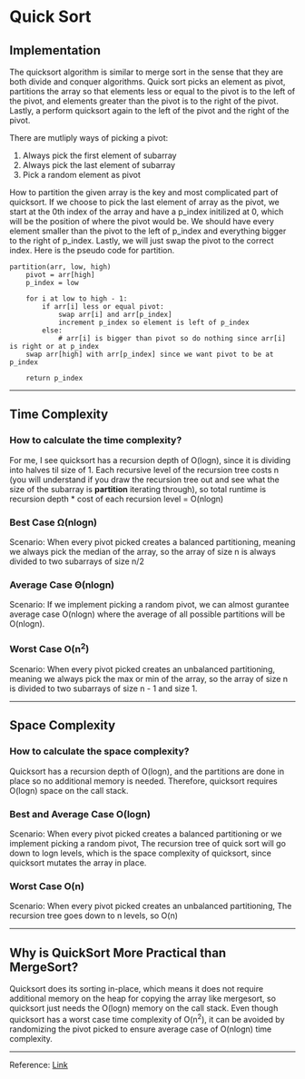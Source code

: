 # Quick Sort

## Implementation
The quicksort algorithm is similar to merge sort in the sense that they are both divide and conquer algorithms. Quick sort picks an element as pivot, partitions the array so that elements less or equal to the pivot is to the left of the pivot, and elements greater than the pivot is to the right of the pivot. Lastly, a perform quicksort again to the left of the pivot and the right of the pivot. 

There are mutliply ways of picking a pivot:

1. Always pick the first element of subarray
2. Always pick the last element of subarray
3. Pick a random element as pivot

How to partition the given array is the key and most complicated part of quicksort. If we choose to pick the last element of array as the pivot, we start at the 0th index of the array and have a p_index initilized at 0, which will be the position of where the pivot would be. We should have every element smaller than the pivot to the left of p_index and everything bigger to the right of p_index. Lastly, we will just swap the pivot to the correct index. Here is the pseudo code for partition.
```
partition(arr, low, high)
    pivot = arr[high]
    p_index = low
    
    for i at low to high - 1:
        if arr[i] less or equal pivot:
            swap arr[i] and arr[p_index]
            increment p_index so element is left of p_index
        else:
            # arr[i] is bigger than pivot so do nothing since arr[i] is right or at p_index 
    swap arr[high] with arr[p_index] since we want pivot to be at p_index

    return p_index 
```
---
## Time Complexity
### How to calculate the time complexity?
For me, I see quicksort has a recursion depth of O(logn), since it is dividing into halves til size of 1. Each recursive level of the recursion tree costs n (you will understand if you draw the recursion tree out and see what the size of the subarray is **partition** iterating through), so total runtime is recursion depth * cost of each recursion level = O(nlogn)


### Best Case Ω(nlogn)
Scenario: When every pivot picked creates a balanced partitioning, meaning we always pick the median of the array, so the array of size n is always divided to two subarrays of size n/2
### Average Case Θ(nlogn)

Scenario: If we implement picking a random pivot, we can almost gurantee average case O(nlogn) where the average of all possible partitions will be O(nlogn).

### Worst Case O(n<sup>2</sup>)
Scenario: When every pivot picked creates an unbalanced partitioning, meaning we always pick the max or min of the array, so the array of size n is divided to two subarrays of size n - 1 and size 1.

___
## Space Complexity

### How to calculate the space complexity?
Quicksort has a recursion depth of O(logn), and the partitions are done in place so no additional memory is needed. Therefore, quicksort requires O(logn) space on the call stack. 

### Best and Average Case O(logn)
Scenario: When every pivot picked creates a balanced partitioning or we implement picking a random pivot, The recursion tree of quick sort will go down to logn levels, which is the space complexity of quicksort, since quicksort mutates the array in place.

### Worst Case O(n)
Scenario: When every pivot picked creates an unbalanced partitioning, The recursion tree goes down to n levels, so O(n)

---
## Why is QuickSort More Practical than MergeSort?
Quicksort does its sorting in-place, which means it does not require additional memory on the heap for copying the array like mergesort, so quicksort just needs the O(logn) memory on the call stack. Even though quicksort has a worst case time complexity of O(n<sup>2</sup>), it can be avoided by randomizing the pivot picked to ensure average case of O(nlogn) time complexity.

___
Reference: [Link](https://www.youtube.com/watch?v=COk73cpQbFQ)